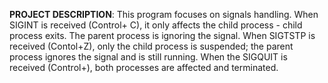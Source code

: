 **PROJECT DESCRIPTION**:
This program focuses on signals handling. When SIGINT is received (Control+ C), it only affects the child process - child process exits. The parent process is ignoring the signal. When SIGTSTP is received (Contol+Z), only the child process is suspended; the parent process ignores the signal and is still running. When the SIGQUIT is received (Control+\), both processes are affected and terminated. 
